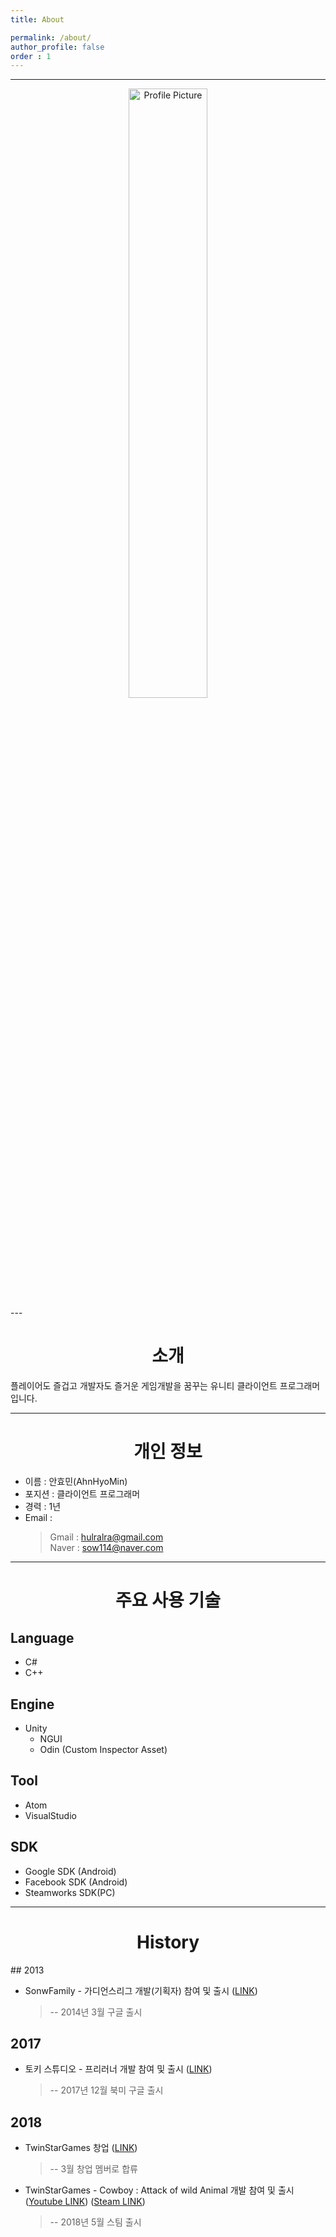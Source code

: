 ```yaml
---
title: About

permalink: /about/
author_profile: false
order : 1
---
```



 ---

<Center><img src='{{ "/assets/ProfileImage/profile_photo.jpg" | absolute_url }}'  width="50%" height="50%" title="Profile Picture" class="profile"></Center>
---

<h1>
<Center> 소개 </Center>
</h1>
플레이어도 즐겁고 개발자도 즐거운 게임개발을 꿈꾸는 유니티 클라이언트 프로그래머 입니다.  

---

<h1>
<Center> 개인 정보 </Center>
</h1>

* 이름 : 안효민(AhnHyoMin)
* 포지션 : 클라이언트 프로그래머
* 경력 : 1년
* Email :  
  > Gmail : hulralra@gmail.com  
  > Naver : sow114@naver.com  




---
<h1>
<Center> 주요 사용 기술</Center>
</h1>

## Language
* C#
* C++

## Engine
* Unity
  - NGUI
  - Odin (Custom Inspector Asset)

## Tool
* Atom
* VisualStudio

## SDK
* Google SDK (Android)
* Facebook SDK (Android)
* Steamworks SDK(PC)

---
<h1>
<Center> History</Center>
</h1>
## 2013

* SonwFamily - 가디언스리그 개발(기획자) 참여 및 출시 ([LINK](https://www.youtube.com/watch?v=X1OL6sOi4WI))  
    > -- 2014년 3월 구글 출시


## 2017
* 토키 스튜디오 -  프리러너 개발 참여 및 출시 ([LINK](https://www.youtube.com/watch?v=Tu4QMD2avMk))
    > -- 2017년 12월 북미 구글 출시


## 2018

* TwinStarGames 창업 ([LINK](http://twinstargames.net/))
    > -- 3월 창업 멤버로 합류

* TwinStarGames -  Cowboy : Attack of wild Animal 개발 참여 및 출시  ([Youtube LINK](https://www.youtube.com/watch?v=8rKIbQwSo6M))  ([Steam LINK](https://store.steampowered.com/app/844970/Cowboy__Attack_of_Wild_Animal/))
    > -- 2018년 5월 스팀 출시
